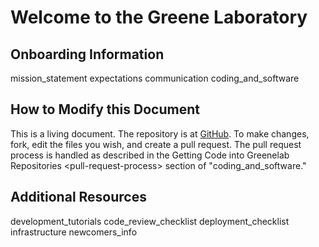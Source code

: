 # Welcome to the Greene Laboratory

## Onboarding Information

<div class="toctree">

mission\_statement expectations communication coding\_and\_software

</div>

## How to Modify this Document

This is a living document. The repository is at [GitHub](https://github.com/greenelab/onboarding). To make changes, fork, edit the files you wish, and create a pull request. The pull request process is handled as described in the <span data-role="ref">Getting Code into Greenelab Repositories \<pull-request-process\></span> section of "<span data-role="doc">coding\_and\_software</span>."

## Additional Resources

<div class="toctree">

development\_tutorials code\_review\_checklist deployment\_checklist infrastructure newcomers\_info

</div>
